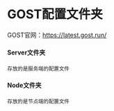 # GOST配置文件夹

GOST官网：https://latest.gost.run/


#### Server文件夹
``
存放的是服务端的配置文件
``

#### Node文件夹
``
存放的是节点端的配置文件
``
